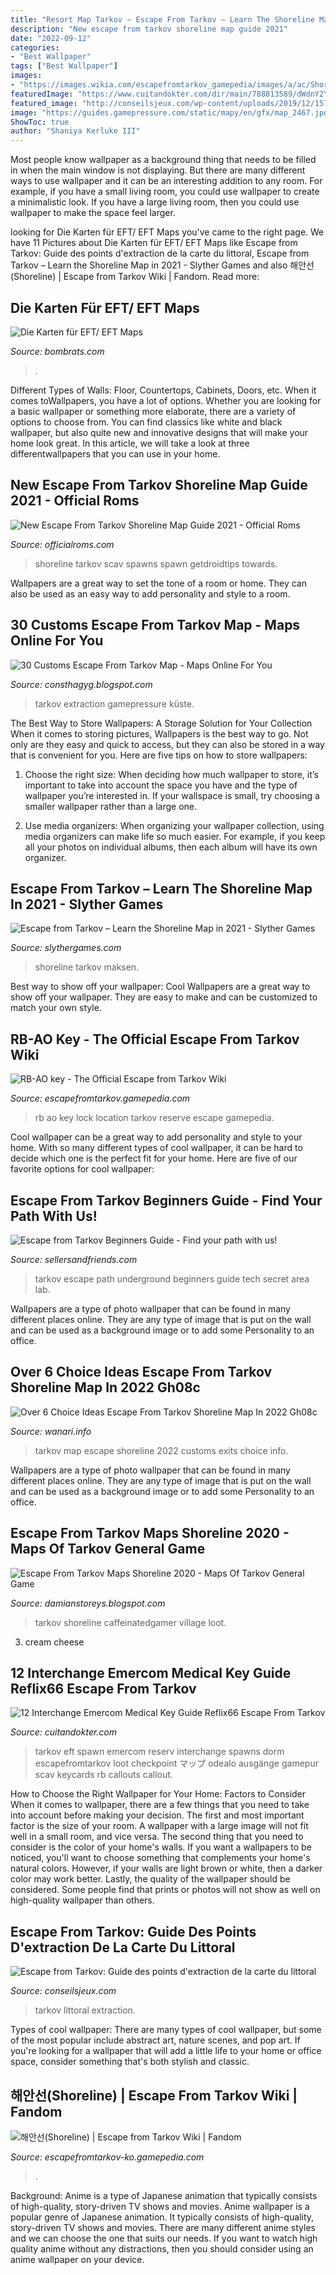 ```yaml
---
title: "Resort Map Tarkov ~ Escape From Tarkov – Learn The Shoreline Map In 2021"
description: "New escape from tarkov shoreline map guide 2021"
date: "2022-09-12"
categories:
- "Best Wallpaper"
tags: ["Best Wallpaper"]
images:
- "https://images.wikia.com/escapefromtarkov_gamepedia/images/a/ac/Shoreline_Map_-_12.7.png"
featuredImage: "https://www.cuitandokter.com/dir/main/788813589/dWdnY2Y6Ly9icXJueWIucGJ6L2hjeWJucWYvY2hveXZwL1JmcG5jciBzZWJ6IEduZXhiaS9YcmxmL0VyZnJlaXJfWHJsX0ZjbmphZl91dnR1eXZ0dWdycS53Y3Q=/where-is-emercom-checkpoint-osyarekirei.jpg"
featured_image: "http://conseilsjeux.com/wp-content/uploads/2019/12/1577801600_Escape-from-Tarkov-Guide-des-points-d39extraction-de-la-carte.png"
image: "https://guides.gamepressure.com/static/mapy/en/gfx/map_2467.jpg"
ShowToc: true
author: "Shaniya Kerluke III"
---
```



Most people know wallpaper as a background thing that needs to be filled in when the main window is not displaying. But there are many different ways to use wallpaper and it can be an interesting addition to any room. For example, if you have a small living room, you could use wallpaper to create a minimalistic look. If you have a large living room, then you could use wallpaper to make the space feel larger.

	

		
looking for Die Karten für EFT/ EFT Maps you've came to the right page. We have 11 Pictures about Die Karten für EFT/ EFT Maps like Escape from Tarkov: Guide des points d&#039;extraction de la carte du littoral, Escape from Tarkov – Learn the Shoreline Map in 2021 - Slyther Games and also 해안선(Shoreline) | Escape from Tarkov Wiki | Fandom. Read more:
		
    
## Die Karten Für EFT/ EFT Maps

<img loading=lazy src="http://www.bombrats.com/wp-content/uploads/2018/01/Customs3DMap-by-maksen.jpg" onerror="this.onerror=null;this.src='https://tse4.mm.bing.net/th?id=OIP.emxJW_osXcAX6uMLHh12iQHaEK&amp;pid=15.1';" alt="Die Karten für EFT/ EFT Maps">

_Source: bombrats.com_

>. 

	

Different Types of Walls: Floor, Countertops, Cabinets, Doors, etc.
When it comes toWallpapers, you have a lot of options. Whether you are looking for a basic wallpaper or something more elaborate, there are a variety of options to choose from. You can find classics like white and black wallpaper, but also quite new and innovative designs that will make your home look great. In this article, we will take a look at three differentwallpapers that you can use in your home.

    
## New Escape From Tarkov Shoreline Map Guide 2021 - Official Roms

<img loading=lazy src="https://www.officialroms.com/wp-content/uploads/2020/12/spawns-768x432.jpg" onerror="this.onerror=null;this.src='https://tse3.mm.bing.net/th?id=OIP.seRXZFJUOVjKxP_pXVvJ6wHaEK&amp;pid=15.1';" alt="New Escape From Tarkov Shoreline Map Guide 2021 - Official Roms">

_Source: officialroms.com_

>shoreline tarkov scav spawns spawn getdroidtips towards. 

	

Wallpapers are a great way to set the tone of a room or home. They can also be used as an easy way to add personality and style to a room.

    
## 30 Customs Escape From Tarkov Map - Maps Online For You

<img loading=lazy src="https://guides.gamepressure.com/static/mapy/en/gfx/map_2467.jpg" onerror="this.onerror=null;this.src='https://tse4.mm.bing.net/th?id=OIP.V7BXDJITM-x_0ITDmZtTbQHaEW&amp;pid=15.1';" alt="30 Customs Escape From Tarkov Map - Maps Online For You">

_Source: consthagyg.blogspot.com_

>tarkov extraction gamepressure küste. 

	

The Best Way to Store Wallpapers: A Storage Solution for Your Collection
When it comes to storing pictures, Wallpapers is the best way to go. Not only are they easy and quick to access, but they can also be stored in a way that is convenient for you. Here are five tips on how to store wallpapers:
1) Choose the right size: When deciding how much wallpaper to store, it’s important to take into account the space you have and the type of wallpaper you’re interested in. If your wallspace is small, try choosing a smaller wallpaper rather than a large one.

2) Use media organizers: When organizing your wallpaper collection, using media organizers can make life so much easier. For example, if you keep all your photos on individual albums, then each album will have its own organizer.

    
## Escape From Tarkov – Learn The Shoreline Map In 2021 - Slyther Games

<img loading=lazy src="https://www.slythergames.com/wp-content/uploads/2020/03/Shoreline-Maksen-Map-2020.jpg" onerror="this.onerror=null;this.src='https://tse3.mm.bing.net/th?id=OIP.iCWSuO8-n7dX3aDSZ6ArKQHaD_&amp;pid=15.1';" alt="Escape from Tarkov – Learn the Shoreline Map in 2021 - Slyther Games">

_Source: slythergames.com_

>shoreline tarkov maksen. 

	

Best way to show off your wallpaper:
Cool Wallpapers are a great way to show off your wallpaper. They are easy to make and can be customized to match your own style.

    
## RB-AO Key - The Official Escape From Tarkov Wiki

<img loading=lazy src="https://gamepedia.cursecdn.com/escapefromtarkov_gamepedia/thumb/4/4d/RB-AO_lock_location.png/600px-RB-AO_lock_location.png?version=f43344c09dcc34da6c55c3b6577d96ef" onerror="this.onerror=null;this.src='https://tse3.mm.bing.net/th?id=OIP.UGeI85QXo4T7X3DvWqak5wHaDi&amp;pid=15.1';" alt="RB-AO key - The Official Escape from Tarkov Wiki">

_Source: escapefromtarkov.gamepedia.com_

>rb ao key lock location tarkov reserve escape gamepedia. 

	

Cool wallpaper can be a great way to add personality and style to your home. With so many different types of cool wallpaper, it can be hard to decide which one is the perfect fit for your home. Here are five of our favorite options for cool wallpaper: 

    
## Escape From Tarkov Beginners Guide - Find Your Path With Us!

<img loading=lazy src="https://d7ya3krmkxqty.cloudfront.net/media/eftbeginnersguide07b.jpg" onerror="this.onerror=null;this.src='https://tse1.mm.bing.net/th?id=OIP.jsevKxAMW2Z7oKAzXp-T5gHaDt&amp;pid=15.1';" alt="Escape from Tarkov Beginners Guide - Find your path with us!">

_Source: sellersandfriends.com_

>tarkov escape path underground beginners guide tech secret area lab. 

	



Wallpapers are a type of photo wallpaper that can be found in many different places online. They are any type of image that is put on the wall and can be used as a background image or to add some Personality to an office.

    
## Over 6 Choice Ideas Escape From Tarkov Shoreline Map In 2022 Gh08c

<img loading=lazy src="https://wanari.info/wp-content/uploads/2020/10/tarkov-customs-map-exits-of-escape-from-tarkov-shoreline-map.jpg" onerror="this.onerror=null;this.src='https://tse4.mm.bing.net/th?id=OIP.I3fFn3N2p0yBxEKpPLCWqAHaEn&amp;pid=15.1';" alt="Over 6 Choice Ideas Escape From Tarkov Shoreline Map In 2022 Gh08c">

_Source: wanari.info_

>tarkov map escape shoreline 2022 customs exits choice info. 

	



Wallpapers are a type of photo wallpaper that can be found in many different places online. They are any type of image that is put on the wall and can be used as a background image or to add some Personality to an office.

    
## Escape From Tarkov Maps Shoreline 2020 - Maps Of Tarkov General Game

<img loading=lazy src="https://www.caffeinatedgamer.com/wp-content/uploads/2020/03/the-villa.jpg" onerror="this.onerror=null;this.src='https://tse2.mm.bing.net/th?id=OIP.B8Y_CP1a2OOTubJ1MKRO5AHaJy&amp;pid=15.1';" alt="Escape From Tarkov Maps Shoreline 2020 - Maps Of Tarkov General Game">

_Source: damianstoreys.blogspot.com_

>tarkov shoreline caffeinatedgamer village loot. 

	

3. cream cheese 

    
## 12 Interchange Emercom Medical Key Guide Reflix66 Escape From Tarkov

<img loading=lazy src="https://www.cuitandokter.com/dir/main/788813589/dWdnY2Y6Ly9icXJueWIucGJ6L2hjeWJucWYvY2hveXZwL1JmcG5jciBzZWJ6IEduZXhiaS9YcmxmL0VyZnJlaXJfWHJsX0ZjbmphZl91dnR1eXZ0dWdycS53Y3Q=/where-is-emercom-checkpoint-osyarekirei.jpg" onerror="this.onerror=null;this.src='https://tse2.mm.bing.net/th?id=OIP.JP5YHZUSDzRwJrJZBKLpoAHaF7&amp;pid=15.1';" alt="12 Interchange Emercom Medical Key Guide Reflix66 Escape From Tarkov">

_Source: cuitandokter.com_

>tarkov eft spawn emercom reserv interchange spawns dorm escapefromtarkov loot checkpoint マップ odealo ausgänge gamepur scav keycards rb callouts callout. 

	

How to Choose the Right Wallpaper for Your Home: Factors to Consider
When it comes to wallpaper, there are a few things that you need to take into account before making your decision. The first and most important factor is the size of your room. A wallpaper with a large image will not fit well in a small room, and vice versa. 
The second thing that you need to consider is the color of your home's walls. If you want a wallpapers to be noticed, you'll want to choose something that complements your home's natural colors. However, if your walls are light brown or white, then a darker color may work better. 
Lastly, the quality of the wallpaper should be considered. Some people find that prints or photos will not show as well on high-quality wallpaper than others.

    
## Escape From Tarkov: Guide Des Points D&#039;extraction De La Carte Du Littoral

<img loading=lazy src="http://conseilsjeux.com/wp-content/uploads/2019/12/1577801600_Escape-from-Tarkov-Guide-des-points-d39extraction-de-la-carte.png" onerror="this.onerror=null;this.src='https://tse3.mm.bing.net/th?id=OIP.mz6cvCI5Bp6Fb2703cni1wHaD9&amp;pid=15.1';" alt="Escape from Tarkov: Guide des points d&#039;extraction de la carte du littoral">

_Source: conseilsjeux.com_

>tarkov littoral extraction. 

	

Types of cool wallpaper:
There are many types of cool wallpaper, but some of the most popular include abstract art, nature scenes, and pop art. If you're looking for a wallpaper that will add a little life to your home or office space, consider something that's both stylish and classic.

    
## 해안선(Shoreline) | Escape From Tarkov Wiki | Fandom

<img loading=lazy src="https://images.wikia.com/escapefromtarkov_gamepedia/images/a/ac/Shoreline_Map_-_12.7.png" onerror="this.onerror=null;this.src='https://tse1.mm.bing.net/th?id=OIP.bSd6yrSAbIDqAcm0W9cqPwHaD1&amp;pid=15.1';" alt="해안선(Shoreline) | Escape from Tarkov Wiki | Fandom">

_Source: escapefromtarkov-ko.gamepedia.com_

>. 

	

Background: Anime is a type of Japanese animation that typically consists of high-quality, story-driven TV shows and movies.
Anime wallpaper is a popular genre of Japanese animation. It typically consists of high-quality, story-driven TV shows and movies. There are many different anime styles and we can choose the one that suits our needs. If you want to watch high quality anime without any distractions, then you should consider using an anime wallpaper on your device.


